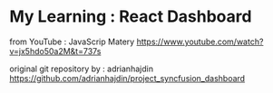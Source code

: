 # My Learning : React Dashboard

from YouTube : JavaScrip Matery
https://www.youtube.com/watch?v=jx5hdo50a2M&t=737s

original git repository by : adrianhajdin
https://github.com/adrianhajdin/project_syncfusion_dashboard
